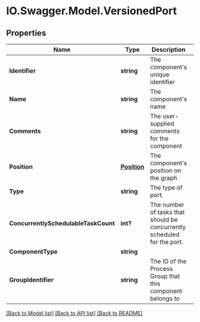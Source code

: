 # IO.Swagger.Model.VersionedPort
## Properties

Name | Type | Description | Notes
------------ | ------------- | ------------- | -------------
**Identifier** | **string** | The component&#39;s unique identifier | [optional] 
**Name** | **string** | The component&#39;s name | [optional] 
**Comments** | **string** | The user-supplied comments for the component | [optional] 
**Position** | [**Position**](Position.md) | The component&#39;s position on the graph | [optional] 
**Type** | **string** | The type of port. | [optional] 
**ConcurrentlySchedulableTaskCount** | **int?** | The number of tasks that should be concurrently scheduled for the port. | [optional] 
**ComponentType** | **string** |  | [optional] 
**GroupIdentifier** | **string** | The ID of the Process Group that this component belongs to | [optional] 

[[Back to Model list]](../README.md#documentation-for-models) [[Back to API list]](../README.md#documentation-for-api-endpoints) [[Back to README]](../README.md)

